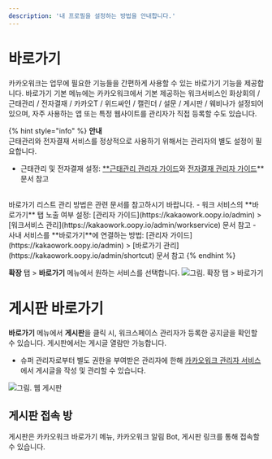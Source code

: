 ```yaml
---
description: '내 프로필을 설정하는 방법을 안내합니다.'
---
```


# 바로가기

카카오워크는 업무에 필요한 기능들을 간편하게 사용할 수 있는 바로가기 기능을 제공합니다. 
바로가기 기본 메뉴에는 카카오워크에서 기본 제공하는 워크서비스인 화상회의 / 근태관리 / 전자결재 / 카카오T / 위드싸인 / 캘린더 / 설문 / 게시판 / 웨비나가 설정되어있으며, 자주 사용하는 앱 또는 특정 웹사이트를 관리자가 직접 등록할 수도 있습니다.

{% hint style="info" %}
**안내**<br>
근태관리와 전자결재 서비스를 정상적으로 사용하기 위해서는 관리자의 별도 설정이 필요합니다.
- 근태관리 및 전자결재 설정: [**근태관리 관리자 가이드](https://workservice.oopy.io/schedule-admin)와 [전자결재 관리자 가이드](https://workservice.oopy.io/approval-admin)** 문서 참고
<br>
바로가기 리스트 관리 방법은 관련 문서를 참고하시기 바랍니다.
- 워크 서비스의 **바로가기** 탭 노출 여부 설정: [관리자 가이드](https://kakaowork.oopy.io/admin) > [워크서비스 관리](https://kakaowork.oopy.io/admin/workservice) 문서 참고
- 사내 서비스를 **바로가기**에 연결하는 방법: [관리자 가이드](https://kakaowork.oopy.io/admin) > [바로가기 관리](https://kakaowork.oopy.io/admin/shortcut) 문서 참고
{% endhint %}


**확장** 탭 > **바로가기** 메뉴에서 원하는 서비스를 선택합니다.
![그림. 확장 탭 > 바로가기](https://s3-us-west-2.amazonaws.com/secure.notion-static.com/4bcca34b-04b3-4901-9e3a-e973712f2e88/%ED%99%95%EC%9E%A5_%ED%83%AD___%EB%B0%94%EB%A1%9C%EA%B0%80%EA%B8%B0_(1).png)

# 게시판 바로가기

**바로가기** 메뉴에서 **게시판**을 클릭 시, 워크스페이스 관리자가 등록한 공지글을 확인할 수 있습니다. 게시판에서는 게시글 열람만 가능합니다.
- 슈퍼 관리자로부터 별도 권한을 부여받은 관리자에 한해 [카카오워크 관리자 서비스](https://admin.kakaowork.com/)에서 게시글을 작성 및 관리할 수 있습니다.

![그림. 웹 게시판](https://s3-us-west-2.amazonaws.com/secure.notion-static.com/503e3759-7dbb-457c-a482-0e9af89c8e66/웹_게시판.png)


## 게시판 접속 방
게시판은 카카오워크 바로가기 메뉴, 카카오워크 알림 Bot, 게시판 링크를 통해 접속할 수 있습니다.